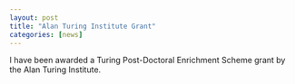 ```yaml
---
layout: post
title: "Alan Turing Institute Grant"
categories: [news]
---
```


I have been awarded a Turing Post-Doctoral Enrichment Scheme grant by the Alan Turing Institute.

